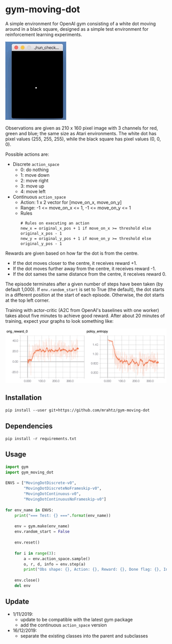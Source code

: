 # gym-moving-dot

A simple environment for OpenAI gym consisting of a white dot moving around in
a black square, designed as a simple test environment for reinforcement
learning experiments.

![](screenshot.gif)

Observations are given as 210 x 160 pixel image with 3 channels for red, green
and blue; the same size as Atari environments. The white dot has pixel values
(255, 255, 255), while the black square has pixel values (0, 0, 0).

Possible actions are:
- Discrete `action_space`
    * 0: do nothing
    * 1: move down
    * 2: move right
    * 3: move up
    * 4: move left
- Continuous `action_space`
    * Action: 1 x 2 vector for [move_on_x, move_on_y]
    * Range: -1 <= move_on_x <= 1, -1 <= move_on_y <= 1
    * Rules
        ```shell
        # Rules on executing an action
        new_x = original_x_pos + 1 if move_on_x >= threshold else original_x_pos - 1
        new_y = original_y_pos + 1 if move_on_y >= threshold else original_y_pos - 1
        ```

Rewards are given based on how far the dot is from the centre.
* If the dot moves closer to the centre, it receives reward +1.
* If the dot moves further away from the centre, it receives reward -1.
* If the dot sames the same distance from the centre, it receives reward 0.

The episode terminates after a given number of steps have been taken (by
default 1,000). If `env.random_start` is set to True (the default), the dot
starts in a different position at the start of each episode. Otherwise, the dot
starts at the top left corner.

Training with actor-critic (A2C from OpenAI's baselines with one worker) takes
about five minutes to achieve good reward. After about 20 minutes of training,
expect your graphs to look something like:

![](training.png)

## Installation

`pip install --user git+https://github.com/mrahtz/gym-moving-dot`

## Dependencies

`pip install -r requirements.txt`

## Usage

```python
import gym
import gym_moving_dot

ENVS = ["MovingDotDiscrete-v0",
        "MovingDotDiscreteNoFrameskip-v0",
        "MovingDotContinuous-v0",
        "MovingDotContinuousNoFrameskip-v0"]

for env_name in ENVS:
    print("=== Test: {} ===".format(env_name))

    env = gym.make(env_name)
    env.random_start = False

    env.reset()

    for i in range(3):
        a = env.action_space.sample()
        o, r, d, info = env.step(a)
        print("Obs shape: {}, Action: {}, Reward: {}, Done flag: {}, Info: {}".format(o.shape, a, r, d, info))

    env.close()
    del env
```

## Update
- 1/11/2019:
    - update to be compatible with the latest gym package
    - add the continuous `action_space` version
- 16/12/2019:
    - separate the existing classes into the parent and subclasses